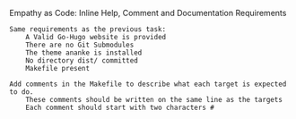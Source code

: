  Empathy as Code: Inline Help, Comment and Documentation
Requirements

    Same requirements as the previous task:
        A Valid Go-Hugo website is provided
        There are no Git Submodules
        The theme ananke is installed
        No directory dist/ committed
        Makefile present

    Add comments in the Makefile to describe what each target is expected to do.
        These comments should be written on the same line as the targets
        Each comment should start with two characters #

